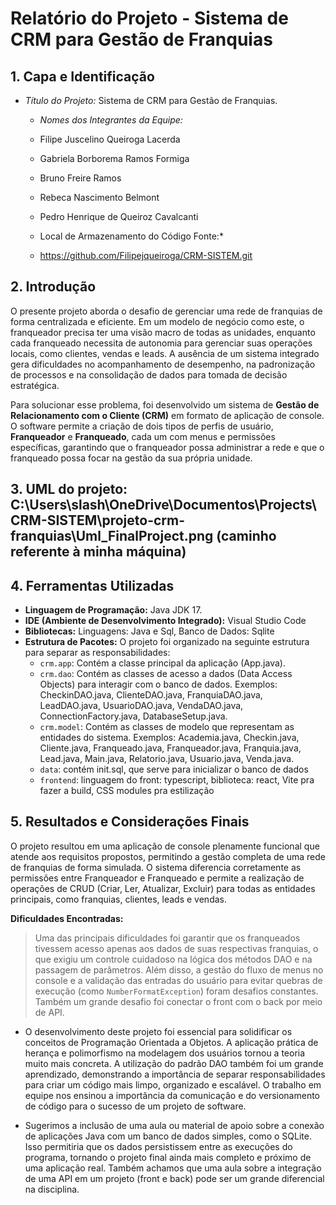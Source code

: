 # Relatório do Projeto - Sistema de CRM para Gestão de Franquias

## 1\. Capa e Identificação

  * *Título do Projeto:* Sistema de CRM para Gestão de Franquias.
      * *Nomes dos Integrantes da Equipe:*
      * Filipe Juscelino Queiroga Lacerda
      * Gabriela Borborema Ramos Formiga
      * Bruno Freire Ramos
      * Rebeca Nascimento Belmont
      * Pedro Henrique de Queiroz Cavalcanti
      
      * Local de Armazenamento do Código Fonte:*
      * https://github.com/Filipejqueiroga/CRM-SISTEM.git

## 2\. Introdução

O presente projeto aborda o desafio de gerenciar uma rede de franquias de forma centralizada e eficiente. Em um modelo de negócio como este, o franqueador precisa ter uma visão macro de todas as unidades, enquanto cada franqueado necessita de autonomia para gerenciar suas operações locais, como clientes, vendas e leads. A ausência de um sistema integrado gera dificuldades no acompanhamento de desempenho, na padronização de processos e na consolidação de dados para tomada de decisão estratégica.

Para solucionar esse problema, foi desenvolvido um sistema de **Gestão de Relacionamento com o Cliente (CRM)** em formato de aplicação de console. O software permite a criação de dois tipos de perfis de usuário, **Franqueador** e **Franqueado**, cada um com menus e permissões específicas, garantindo que o franqueador possa administrar a rede e que o franqueado possa focar na gestão da sua própria unidade.

## 3\. UML do projeto: C:\Users\slash\OneDrive\Documentos\Projects\CRM-SISTEM\projeto-crm-franquias\Uml_FinalProject.png (caminho referente à minha máquina)

## 4\. Ferramentas Utilizadas

  * **Linguagem de Programação:** Java JDK 17.
  * **IDE (Ambiente de Desenvolvimento Integrado):** Visual Studio Code
  * **Bibliotecas:** Linguagens: Java e Sql, Banco de Dados: Sqlite
  * **Estrutura de Pacotes:** O projeto foi organizado na seguinte estrutura para separar as responsabilidades:
      * `crm.app`: Contém a classe principal da aplicação (App.java).
      * `crm.dao`: Contém as classes de acesso a dados (Data Access Objects) para interagir com o banco de dados. Exemplos: CheckinDAO.java, ClienteDAO.java, FranquiaDAO.java, LeadDAO.java, UsuarioDAO.java, VendaDAO.java, ConnectionFactory.java, DatabaseSetup.java.
      * `crm.model`: Contém as classes de modelo que representam as entidades do sistema. Exemplos: Academia.java, Checkin.java, Cliente.java, Franqueado.java, Franqueador.java, Franquia.java, Lead.java, Main.java, Relatorio.java, Usuario.java, Venda.java.
      * `data`: contém init.sql, que serve para inicializar o banco de dados
      * `frontend`: linguagem do front: typescript, biblioteca: react, Vite pra fazer a build, CSS modules pra estilização

## 5\. Resultados e Considerações Finais

O projeto resultou em uma aplicação de console plenamente funcional que atende aos requisitos propostos, permitindo a gestão completa de uma rede de franquias de forma simulada. O sistema diferencia corretamente as permissões entre Franqueador e Franqueado e permite a realização de operações de CRUD (Criar, Ler, Atualizar, Excluir) para todas as entidades principais, como franquias, clientes, leads e vendas.

**Dificuldades Encontradas:**

> Uma das principais dificuldades foi garantir que os franqueados tivessem acesso apenas aos dados de suas respectivas franquias, o que exigiu um controle cuidadoso na lógica dos métodos DAO e na passagem de parâmetros. Além disso, a gestão do fluxo de menus no console e a validação das entradas do usuário para evitar quebras de execução (como `NumberFormatException`) foram desafios constantes.
Também um grande desafio foi conectar o front com o back por meio de API.


- O desenvolvimento deste projeto foi essencial para solidificar os conceitos de Programação Orientada a Objetos. A aplicação prática de herança e polimorfismo na modelagem dos usuários tornou a teoria muito mais concreta. A utilização do padrão DAO também foi um grande aprendizado, demonstrando a importância de separar responsabilidades para criar um código mais limpo, organizado e escalável. O trabalho em equipe nos ensinou a importância da comunicação e do versionamento de código para o sucesso de um projeto de software.

- Sugerimos a inclusão de uma aula ou material de apoio sobre a conexão de aplicações Java com um banco de dados simples, como o SQLite. Isso permitiria que os dados persistissem entre as execuções do programa, tornando o projeto final ainda mais completo e próximo de uma aplicação real. Também achamos que uma aula sobre a integração de uma API em um projeto (front e back) pode ser um grande diferencial na disciplina.
